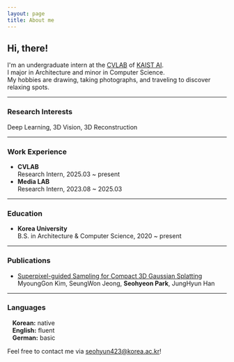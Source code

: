 ```yaml
---
layout: page
title: About me
---
```

## Hi, there!
I'm an undergraduate intern at the [CVLAB](https://cvlab.kaist.ac.kr/) of [KAIST AI](https://gsai.kaist.ac.kr/).   
I major in Architecture and minor in Computer Science.   
My hobbies are drawing, taking photographs, and traveling to discover relaxing spots.

***

### Research Interests 
Deep Learning, 3D Vision, 3D Reconstruction

***

### Work Experience
- **CVLAB**   
Research Intern, 2025.03 ~ present
- **Media LAB**   
Research Intern, 2023.08 ~ 2025.03
***

### Education
- **Korea University**   
B.S. in Architecture & Computer Science, 2020 ~ present

***

### Publications
- [Superpixel-guided Sampling for Compact 3D Gaussian Splatting](https://dl.acm.org/doi/10.1145/3641825.3687719)   
MyoungGon Kim, SeungWon Jeong, **Seohyeon Park**, JungHyun Han

***


### Languages
&nbsp;&nbsp; **Korean:** native   
&nbsp;&nbsp; **English:** fluent   
&nbsp;&nbsp; **German:** basic   

Feel free to contact me via [seohyun423@korea.ac.kr](mailto:seohyun423@korea.ac.kr)!
